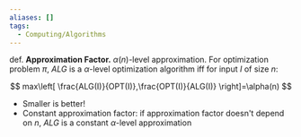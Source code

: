 ```yaml
---
aliases: []
tags:
  - Computing/Algorithms
---
```

def. **Approximation Factor.** $\alpha(n)$-level approximation. For optimization problem $\pi$, $ALG$ is a $\alpha$-level optimization algorithm iff for input $I$ of size $n$:

$$
max\left[ \frac{ALG(I)}{OPT(I)},\frac{OPT(I)}{ALG(I)} \right]=\alpha(n)
$$

- Smaller is better!
- Constant approximation factor: if approximation factor doesn't depend on $n$, $ALG$ is a constant $\alpha$-level approximation
